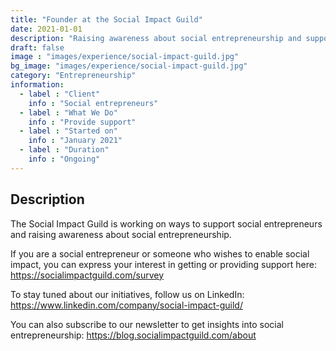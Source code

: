 ```yaml
---
title: "Founder at the Social Impact Guild"
date: 2021-01-01
description: "Raising awareness about social entrepreneurship and supporting social entrepreneurs"
draft: false
image : "images/experience/social-impact-guild.jpg"
bg_image: "images/experience/social-impact-guild.jpg"
category: "Entrepreneurship"
information:
  - label : "Client"
    info : "Social entrepreneurs"
  - label : "What We Do"
    info : "Provide support"
  - label : "Started on"
    info : "January 2021"
  - label : "Duration"
    info : "Ongoing"
---
```


## Description

The Social Impact Guild is working on ways to support social entrepreneurs and raising awareness about social entrepreneurship.

If you are a social entrepreneur or someone who wishes to enable social impact, you can express your interest in getting or providing support here: https://socialimpactguild.com/survey

To stay tuned about our initiatives, follow us on LinkedIn:
https://www.linkedin.com/company/social-impact-guild/

You can also subscribe to our newsletter to get insights into social entrepreneurship: https://blog.socialimpactguild.com/about
